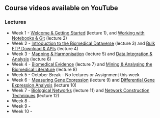## Course videos available on YouTube

### Lectures
- Week 1 - [Welcome & Getting Started](https://youtu.be/RIo4sGYZ_pg) (lecture 1), and [Working with Notebooks & Git](https://youtu.be/LuEavqpq-5M) (lecture 2)
- Week 2 - [Introduction to the Biomedical Dataverse](https://youtu.be/7WLE6iU4kq0) (lecture 3) and [Bulk FTP Download & APIs](https://youtu.be/HzQJSd0trMA) (lecture 4)
- Week 3 - [Mapping & Harmonisation](https://youtu.be/k02mj8ujzCo) (lecture 5) and [Data Integration & Analysis](https://youtu.be/MnLQXnEDNiA) (lecture 6)
- Week 4 - [Biomedical Evidence](https://youtu.be/7HpsMi2hKck) (lecture 7) and [Mining & Analysing the Biomedical Literature](https://youtu.be/nPjq1-Vnm1Q) (lecture 8)
- Week 5 - October Break - No lectures or Assignment this week
- Week 6 - [Measuring Gene Expression](https://youtu.be/CPuo3ShMy5E) (lecture 9) and [Differential Gene Expression Analysis](https://youtu.be/jQbHn5Ix8cA) (lecture 10)
- Week 7 - [Biological Networks](https://youtu.be/nYr_eG5fxmk) (lecture 11) and [Network Construction Techniques](https://youtu.be/WrkS-qr5U6s) (lecture 12)
- Week 8 -
- Week 9 -
- Week 10 -
